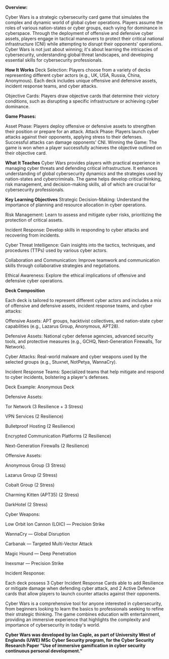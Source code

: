 **Overview:**

Cyber Wars is a strategic cybersecurity card game that simulates the complex and dynamic world of global cyber operations. Players assume the roles of various nation-states or cyber groups, each vying for dominance in cyberspace. Through the deployment of offensive and defensive cyber assets, players engage in tactical maneuvers to protect their critical national infrastructure (CNI) while attempting to disrupt their opponents' operations. Cyber Wars is not just about winning; it's about learning the intricacies of cybersecurity, understanding global threat landscapes, and developing essential skills for cybersecurity professionals.

**How It Works**
Deck Selection: Players choose from a variety of decks representing different cyber actors (e.g., UK, USA, Russia, China, Anonymous). Each deck includes unique offensive and defensive assets, incident response teams, and cyber attacks.

Objective Cards: Players draw objective cards that determine their victory conditions, such as disrupting a specific infrastructure or achieving cyber dominance.

**Game Phases:**

Asset Phase: Players deploy offensive or defensive assets to strengthen their position or prepare for an attack.
Attack Phase: Players launch cyber attacks against their opponents, applying stress to their defenses. Successful attacks can damage opponents' CNI.
Winning the Game: The game is won when a player successfully achieves the objective outlined on their objective card.

**What It Teaches**
Cyber Wars provides players with practical experience in managing cyber threats and defending critical infrastructure. It enhances understanding of global cybersecurity dynamics and the strategies used by nation-states and cybercriminals. The game helps develop critical thinking, risk management, and decision-making skills, all of which are crucial for cybersecurity professionals.

**Key Learning Objectives**
Strategic Decision-Making: Understand the importance of planning and resource allocation in cyber operations.

Risk Management: Learn to assess and mitigate cyber risks, prioritizing the protection of critical assets.

Incident Response: Develop skills in responding to cyber attacks and recovering from incidents.

Cyber Threat Intelligence: Gain insights into the tactics, techniques, and procedures (TTPs) used by various cyber actors.

Collaboration and Communication: Improve teamwork and communication skills through collaborative strategies and negotiations.

Ethical Awareness: Explore the ethical implications of offensive and defensive cyber operations.

**Deck Composition**

Each deck is tailored to represent different cyber actors and includes a mix of offensive and defensive assets, incident response teams, and cyber attacks:

Offensive Assets: APT groups, hacktivist collectives, and nation-state cyber capabilities (e.g., Lazarus Group, Anonymous, APT28).

Defensive Assets: National cyber defense agencies, advanced security tools, and protective measures (e.g., GCHQ, Next-Generation Firewalls, Tor Network).

Cyber Attacks: Real-world malware and cyber weapons used by the selected groups (e.g., Stuxnet, NotPetya, WannaCry).

Incident Response Teams: Specialized teams that help mitigate and respond to cyber incidents, bolstering a player's defenses.

Deck Example: Anonymous Deck

Defensive Assets:

Tor Network (3 Resilience + 3 Stress)

VPN Services (2 Resilience)

Bulletproof Hosting (2 Resilience)

Encrypted Communication Platforms (2 Resilience)

Next-Generation Firewalls (2 Resilience)

Offensive Assets:

Anonymous Group (3 Stress)

Lazarus Group (2 Stress)

Cobalt Group (2 Stress)

Charming Kitten (APT35) (2 Stress)

DarkHotel (2 Stress)

Cyber Weapons:

Low Orbit Ion Cannon (LOIC) — Precision Strike

WannaCry — Global Disruption

Carbanak — Targeted Multi-Vector Attack

Magic Hound — Deep Penetration

Inexsmar — Precision Strike

Incident Response:

Each deck possess 3 Cyber Incident Response Cards able to add Resilience or mitigate damage when defending cyber attack,
and 2 Active Defence cards that allow players to launch counter attacks against their opponents.

Cyber Wars is a comprehensive tool for anyone interested in cybersecurity, from beginners looking to learn the basics to professionals seeking to refine their strategic thinking. The game combines education with entertainment, providing an immersive experience that highlights the complexity and importance of cybersecurity in today's world.


**Cyber Wars was developed by Ian Caple, as part of University West of Englands (UWE) MSc Cyber Security program, for the Cyber Security Research Paper "Use of immersive gamification in cyber security continuous personal development."**
